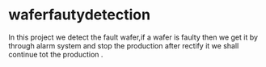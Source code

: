 # waferfautydetection
 In this project we detect the fault wafer,if a wafer is faulty then we get it by through alarm system and stop the production after rectify it we shall continue tot the production .
